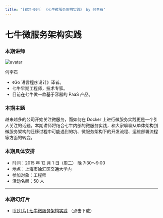 ```yaml
---
title: "[BXT-004] 《七牛微服务架构实践》 by 何李石"
---
```


# 七牛微服务架构实践

### 本期讲师

![avatar](https://cloud.githubusercontent.com/assets/5830104/11366024/858e1900-92e5-11e5-929c-613803e351ee.jpg)

何李石

* 《Go 语言程序设计》译者。
* 七牛早期工程师，技术专家。
* 目前在七牛做一款基于容器的 PaaS 产品。

### 本期主题

越来越多的公司开始关注微服务，而如何在 Docker 上进行微服务实践更是一个引人关注的话题。本期讲师将结合七牛内部的微服务实践，和大家聊聊从单体架构到微服务架构的迁移过程中可能遇到的坑、微服务架构下的开发流程、运维部署流程等方面的转变。

### 本期具体安排

* 时间：2015 年 12 月 1 日（周二） 晚 7:30～9:00
* 地点：上海市徐汇区交通大学内
* 参加对象：工程师
* 活动名额：50 人

***

### 本期幻灯片

* [[幻灯片] 七牛微服务架构实践](https://github.com/baixing/BXT/raw/master/slides/bxt-004.pdf) （点击下载）
